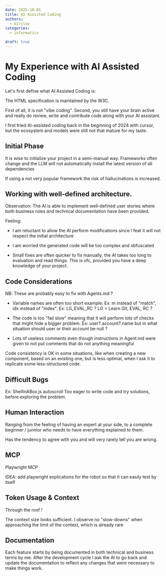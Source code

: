 ```yaml
---
date: 2025-10-01
title: AI Assisted Coding
authors:
  - kirilov
categories:
  - informatics

draft: true
---
```


# My Experience with AI Assisted Coding

Let's first define what AI Assisted Coding is:

The HTML specification is maintained by the W3C.


First of all, it is not "vibe coding".
Second, you still have your brain active and really do review, write and contribute code along with your AI assistant.

I first tried AI-assisted coding back in the beginning of 2024 with cursor, but the ecosystem and models were still not
that mature for my taste.

## Initial Phase

It is wise to initialize your project in a semi-manual way. Frameworks often change and the LLM will not automatically
install the latest version of all
dependencies

If using a not very popular framework the risk of hallucinations is increased.

## Working with well-defined architecture.

Observation:
The AI is able to implement well-defined user stories where both business rules and technical documentation have been
provided.

Feeling:

- I am reluctant to allow the AI perform modifications since I feat it will not respect the initial architecture
- I am worried the generated code will be too complex and obfuscated

- Small fixes are often quicker to fix manually, the AI takes too long to evaluation and read things. This is ofc,
  provided you have a deep knowledge of your project.

## Code Considerations

NB: These are probably easy to fix with Agents.md ?

- Variable names are often too short example:
  Ex: m instead of "match", idx instead of "index".
  Ex: LG_EVAL_RC ? LG = Learn Git, EVAL, RC ?

- The code is too "fail slow" meaning that it will perform lots of checks that might hide a bigger problem.
  Ex: user?.account?.name but in what situation should user or their account be null ?

- Lots of useless comments even though instructions in Agent.md were given to not put comments that do not anything
  meaningful

Code consistency is OK in some situations, like when creating a new component, based on an existing one, but is less
optimal, when I ask it to replicate some less-structured code.

## Difficult Bugs

Ex: ShellInABox.js autoscroll
Too eager to write code and try solutions, before exploring the problem.

## Human Interaction

Ranging from the feeling of having an expert at your side, to a complete beginner / junnior who needs to have everything
explained to them.

Has the tendency to agree with you and will very rarely tell you are wrong.

## MCP

Playwright MCP

IDEA: add playwright explications for the robot so that it can easily test by itself

## Token Usage & Context

Through the roof !

The context size looks sufficient.
I observe no "slow-downs" when approaching the limit of the context, which is already rare

## Documentation

Each feature starts by being documented in both technical and business terms by me. After the development cycle I ask
the AI to go back and update the documentation to reflect any changes that were necessary to make things work.
